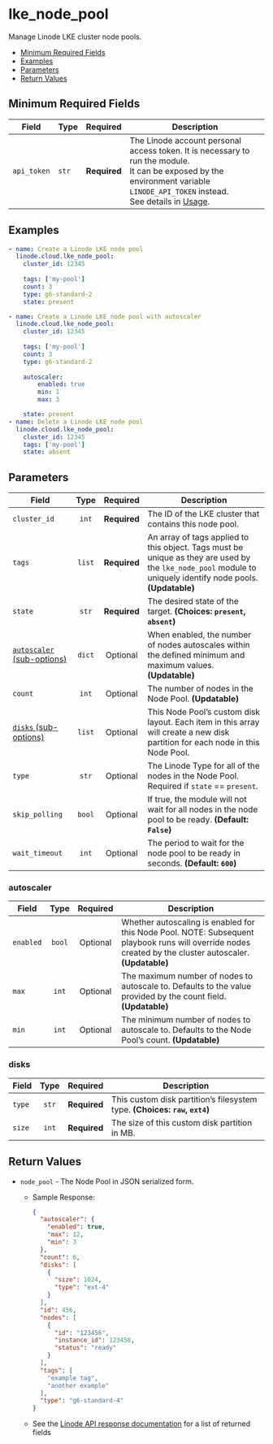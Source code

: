 # lke_node_pool

Manage Linode LKE cluster node pools.

- [Minimum Required Fields](#minimum-required-fields)
- [Examples](#examples)
- [Parameters](#parameters)
- [Return Values](#return-values)

## Minimum Required Fields
| Field       | Type  | Required     | Description                                                                                                                                                                                                              |
|-------------|-------|--------------|--------------------------------------------------------------------------------------------------------------------------------------------------------------------------------------------------------------------------|
| `api_token` | `str` | **Required** | The Linode account personal access token. It is necessary to run the module. <br/>It can be exposed by the environment variable `LINODE_API_TOKEN` instead. <br/>See details in [Usage](https://github.com/linode/ansible_linode?tab=readme-ov-file#usage). |

## Examples

```yaml
- name: Create a Linode LKE node pool
  linode.cloud.lke_node_pool:
    cluster_id: 12345
  
    tags: ['my-pool']
    count: 3
    type: g6-standard-2
    state: present
```

```yaml
- name: Create a Linode LKE node pool with autoscaler
  linode.cloud.lke_node_pool:
    cluster_id: 12345
  
    tags: ['my-pool']
    count: 3
    type: g6-standard-2
    
    autoscaler:
        enabled: true
        min: 1
        max: 3

    state: present
- name: Delete a Linode LKE node pool
  linode.cloud.lke_node_pool:
    cluster_id: 12345
    tags: ['my-pool']
    state: absent
```


## Parameters

| Field     | Type | Required | Description                                                                  |
|-----------|------|----------|------------------------------------------------------------------------------|
| `cluster_id` | <center>`int`</center> | <center>**Required**</center> | The ID of the LKE cluster that contains this node pool.   |
| `tags` | <center>`list`</center> | <center>**Required**</center> | An array of tags applied to this object. Tags must be unique as they are used by the `lke_node_pool` module to uniquely identify node pools.  **(Updatable)** |
| `state` | <center>`str`</center> | <center>**Required**</center> | The desired state of the target.  **(Choices: `present`, `absent`)** |
| [`autoscaler` (sub-options)](#autoscaler) | <center>`dict`</center> | <center>Optional</center> | When enabled, the number of nodes autoscales within the defined minimum and maximum values.  **(Updatable)** |
| `count` | <center>`int`</center> | <center>Optional</center> | The number of nodes in the Node Pool.  **(Updatable)** |
| [`disks` (sub-options)](#disks) | <center>`list`</center> | <center>Optional</center> | This Node Pool’s custom disk layout. Each item in this array will create a new disk partition for each node in this Node Pool.   |
| `type` | <center>`str`</center> | <center>Optional</center> | The Linode Type for all of the nodes in the Node Pool. Required if `state` == `present`.   |
| `skip_polling` | <center>`bool`</center> | <center>Optional</center> | If true, the module will not wait for all nodes in the node pool to be ready.  **(Default: `False`)** |
| `wait_timeout` | <center>`int`</center> | <center>Optional</center> | The period to wait for the node pool to be ready in seconds.  **(Default: `600`)** |

### autoscaler

| Field     | Type | Required | Description                                                                  |
|-----------|------|----------|------------------------------------------------------------------------------|
| `enabled` | <center>`bool`</center> | <center>Optional</center> | Whether autoscaling is enabled for this Node Pool. NOTE: Subsequent playbook runs will override nodes created by the cluster autoscaler.  **(Updatable)** |
| `max` | <center>`int`</center> | <center>Optional</center> | The maximum number of nodes to autoscale to. Defaults to the value provided by the count field.  **(Updatable)** |
| `min` | <center>`int`</center> | <center>Optional</center> | The minimum number of nodes to autoscale to. Defaults to the Node Pool’s count.  **(Updatable)** |

### disks

| Field     | Type | Required | Description                                                                  |
|-----------|------|----------|------------------------------------------------------------------------------|
| `type` | <center>`str`</center> | <center>**Required**</center> | This custom disk partition’s filesystem type.  **(Choices: `raw`, `ext4`)** |
| `size` | <center>`int`</center> | <center>**Required**</center> | The size of this custom disk partition in MB.   |

## Return Values

- `node_pool` - The Node Pool in JSON serialized form.

    - Sample Response:
        ```json
        {
          "autoscaler": {
            "enabled": true,
            "max": 12,
            "min": 3
          },
          "count": 6,
          "disks": [
            {
              "size": 1024,
              "type": "ext-4"
            }
          ],
          "id": 456,
          "nodes": [
            {
              "id": "123456",
              "instance_id": 123458,
              "status": "ready"
            }
          ],
          "tags": [
            "example tag",
            "another example"
          ],
          "type": "g6-standard-4"
        }
        ```
    - See the [Linode API response documentation](https://www.linode.com/docs/api/linode-kubernetes-engine-lke/#node-pool-view__response-samples) for a list of returned fields


